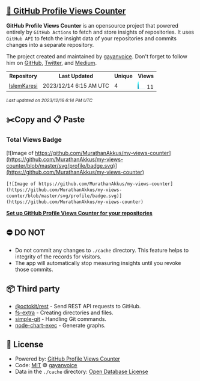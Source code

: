 ## [🚀 GitHub Profile Views Counter](https://github.com/gayanvoice/github-profile-views-counter)
**GitHub Profile Views Counter** is an opensource project that powered entirely by  `GitHub Actions` to fetch and store insights of repositories.
It uses `GitHub API` to fetch the insight data of your repositories and commits changes into a separate repository.

The project created and maintained by [gayanvoice](https://github.com/gayanvoice). Don't forget to follow him on [GitHub](https://github.com/gayanvoice), [Twitter](https://twitter.com/gayanvoice), and [Medium](https://gayanvoice.medium.com/).

<table>
	<tr>
		<th>
			Repository
		</th>
		<th>
			Last Updated
		</th>
		<th>
			Unique
		</th>
		<th>
			Views
		</th>
	</tr>
	<tr>
		<td>
			<a href="https://github.com/MurathanAkkus/my-views-counter/tree/master/readme/570893005/year.md">
				IslemKaresi
			</a>
		</td>
		<td>
			2023/12/14 6:15 AM UTC
		</td>
		<td>
			4
		</td>
		<td>
			<img alt="Response time graph" src="https://github.com/MurathanAkkus/my-views-counter/raw/master/graph/570893005/small/year.png" height="20"> 11
		</td>
	</tr>
</table>

<small><i>Last updated on 2023/12/16 6:14 PM UTC</i></small>

## ✂️Copy and 📋 Paste
### Total Views Badge
[![Image of https://github.com/MurathanAkkus/my-views-counter](https://github.com/MurathanAkkus/my-views-counter/blob/master/svg/profile/badge.svg)](https://github.com/MurathanAkkus/my-views-counter)

```readme
[![Image of https://github.com/MurathanAkkus/my-views-counter](https://github.com/MurathanAkkus/my-views-counter/blob/master/svg/profile/badge.svg)](https://github.com/MurathanAkkus/my-views-counter)
```
[**Set up GitHub Profile Views Counter for your repositories**](https://github.com/gayanvoice/github-profile-views-counter)
## ⛔ DO NOT
- Do not commit any changes to `./cache` directory. This feature helps to integrity of the records for visitors.
- The app will automatically stop measuring insights until you revoke those commits.
## 📦 Third party

- [@octokit/rest](https://www.npmjs.com/package/@octokit/rest) - Send REST API requests to GitHub.
- [fs-extra](https://www.npmjs.com/package/fs-extra) - Creating directories and files.
- [simple-git](https://www.npmjs.com/package/simple-git) - Handling Git commands.
- [node-chart-exec](https://www.npmjs.com/package/node-chart-exec) - Generate graphs.
## 📄 License
- Powered by: [GitHub Profile Views Counter](https://github.com/gayanvoice/github-profile-views-counter)
- Code: [MIT](./LICENSE) © [gayanvoice](https://github.com/gayanvoice)
- Data in the `./cache` directory: [Open Database License](https://opendatacommons.org/licenses/odbl/1-0/)